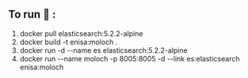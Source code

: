 ## To run :monkey: :

1. docker pull elasticsearch:5.2.2-alpine
2. docker build -t enisa:moloch . 
3. docker run -d --name es elasticsearch:5.2.2-alpine
4. docker run --name moloch -p 8005:8005 -d --link es:elasticsearch enisa:moloch


